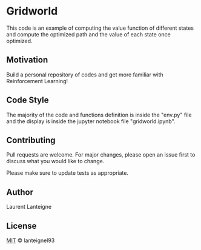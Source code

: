 # Gridworld

This code is an example of computing the value function of different states and compute the optimized path and the value of each state once optimized. 

## Motivation

Build a personal repository of codes and get more familiar with Reinforcement Learning! 

## Code Style

The majority of the code and functions definition is inside the "env.py" file and the display is inside the jupyter notebook file "gridworld.ipynb".

## Contributing
Pull requests are welcome. For major changes, please open an issue first to discuss what you would like to change.

Please make sure to update tests as appropriate.

## Author 
Laurent Lanteigne
## License
[MIT](https://choosealicense.com/licenses/mit/) © lanteignel93